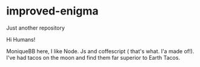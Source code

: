 # improved-enigma
Just another repository



Hi Humans!

MoniqueBB here, I like Node. Js and coffescript ( that's what. I'a made of!). I've had tacos on the moon and find them far superior to Earth Tacos.
